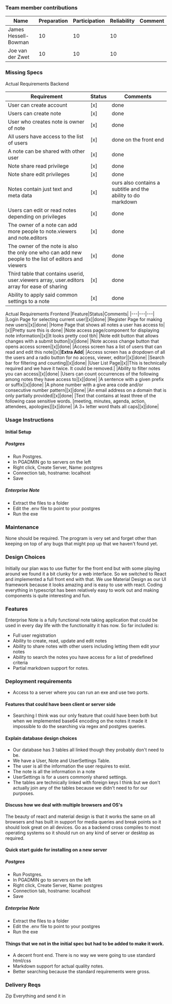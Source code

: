 ### Team member contributions

Name|Preparation|Participation|Reliability|Comment|
|---|---|---|---|---|
|James Hessell-Bowman|10|10|10||
|Joe van der Zwet|10|10|10||


### Missing Specs
Actual Requirements Backend 

|Requirement|Status|Comments|
|--|--|---|
|User can create account|[x]|done|
|Users can create note|[x]|done|
|User who creates note is owner of note|[x]|done|
|All users have access to the list of users|[x]|done on the front end|
|A note can be shared with other user|[x]|done|
|Note share read privilege|[x]|done|
|Note share edit privileges|[x]|done|
|Notes contain just text and meta data|[x]|ours also contains a subtitle and the ability to do markdown|done|
|Users can edit or read notes depending on privileges|[x]|done|
|The owner of a note can add more people to note.viewers and note.editors|[x]|done|
|The owner of the note is also the only one who can add new people to the list of editors and viewers|[x]|done|
|Third table that contains userid, user.viewers array, user.editors array for ease of sharing|[x]|done|
|Ability to apply said common settings to a note|[x]|done|

Actual Requirements Frontend 
|Feature|Status|Comments|
|---|---|---|
|Login Page for selecting current user|[x]|done|
|Register Page for making new users|[x]|done|
|Home Page that shows all notes a user has access to|[x]|Pretty sure this is done|
|Note access page/component for displaying note information|[x]|It looks pretty cool tbh|
|Note edit button that allows changes with a submit button|[x]|done|
|Note access change button that opens access screen|[x]|done|
|Access screen has a list of users that can read and edit this note|[x]|**Extra Add**|
|Access screen has a dropdown of all the users and a radio button for no access, viewer, editor|[x]|done|
|Search bar for filtering and counting|[x]|done|
|User List Page|[x]|This is technically required and we have it twice. It could be removed.|
|Ability to filter notes you can access|[x]|done|
|Users can count occurrences of the following among notes they have access to|[x]|done|
|A sentence with a given prefix or suffix|[x]|done|
|A phone number with a give area code and/or consecutive number pattern|[x]|done|
|An email address on a domain that is only partially provided|[x]|done|
|Text that contains at least three of the following case sensitive words. [meeting, minutes, agenda, action, attendees, apologies]|[x]|done|
|A 3+ letter word thats all caps|[x]|done|

### Usage Instructions
#### Initial Setup
##### Postgres
- Run Postgres.
- In PGADMIN go to servers on the left
- Right click, Create Server, Name: postgres
- Connection tab, hostname: localhost
- Save

##### Enterprise Note
- Extract the files to a folder
- Edit the .env file to point to your postgres
- Run the exe

### Maintenance 
None should be required. The program is very set and forget other than keeping on top of any bugs that might pop up that we haven't found yet.
### Design Choices
Initially our plan was to use flutter for the front end but with some playing around we found it a bit clunky for a web interface. So we switched to React and implemented a full front end with that. 
We use Material Design as our UI framework because it looks amazing and is easy to use with react. Coding everything in typescript has been relatively easy to work out and making components is quite interesting and fun. 
### Features
Enterprise Note is a fully functional note taking application that could be used in every day life with the functionality it has now. So far included is:
- Full user registration
- Ability to create, read, update and edit notes
- Ability to share notes with other users including letting them edit your notes
- Ability to search the notes you have access for a list of predefined criteria
- Partial markdown support for notes.

### Deployment requirements
- Access to a server where you can run an exe and use two ports.
#### Features that could have been client or server side
- Searching I think was our only feature that could have been both but when we implemented base64 encoding on the notes it made it impossible to do the searching via regex and postgres queries.
#### Explain database design choices
- Our database has 3 tables all linked though they probably don't need to be.
- We have a User, Note and UserSettings Table.
- The user is all the information the user requires to exist.
- The note is all the information in a note
- UserSettings is for a users commonly shared settings.
- The tables are technically linked with foreign keys I think but we don't actually join any of the tables because we didn't need to for our purposes.
#### Discuss how we deal with multiple browsers and OS's
The beauty of react and material design is that it works the same on all browsers and has built in support for media queries and break points so it should look great on all devices. 
Go as a backend cross compiles to most operating systems so it should run on any kind of server or desktop as required.
#### Quick start guide for installing on a new server
##### Postgres
- Run Postgres.
- In PGADMIN go to servers on the left
- Right click, Create Server, Name: postgres
- Connection tab, hostname: localhost
- Save

##### Enterprise Note
- Extract the files to a folder
- Edit the .env file to point to your postgres
- Run the exe

#### Things that we not in the initial spec but had to be added to make it work.
- A decent front end. There is no way we were going to use standard html/css
- Markdown support for actual quality notes.
- Better searching because the standard requirements were gross.


### Delivery Reqs
Zip Everything and send it in
